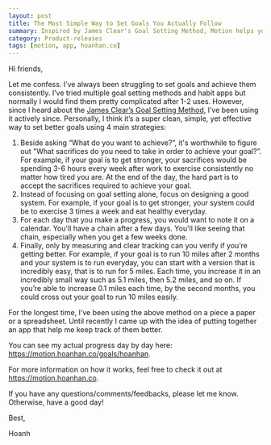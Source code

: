 ```yaml
---
layout: post
title: The Most Simple Way to Set Goals You Actually Follow
summary: Inspired by James Clear's Goal Setting Method, Motion helps you set better goals using 4 main strategies.
category: Product-releases
tags: [motion, app, hoanhan.co]
---
```


Hi friends,

Let me confess. I’ve always been struggling to set goals and achieve them consistently.
I’ve tried multiple goal setting methods and habit apps but normally I would find them
pretty complicated after 1-2 uses. However, since I heard about the [James Clear’s Goal
Setting Method](https://jamesclear.com/goal-setting), I’ve been using it actively since.
Personally, I think it’s a super clean, simple, yet effective way to set better goals using 
4 main strategies:
1. Beside asking “What do you want to achieve?”, it's worthwhile to figure out "What sacrifices
do you need to take in order to achieve your goal?”. For example, if your goal is to get stronger, 
your sacrifices would be spending 3-6 hours every week after work to exercise consistently 
no matter how tired you are. At the end of the day, the hard part is to accept the sacrifices required to achieve your goal.
2. Instead of focusing on goal setting alone, focus on designing a good system. For example,
if your goal is to get stronger, your system could be to exercise 3 times a week and eat healthy everyday.
3. For each day that you make a progress, you would want to note it on a calendar. You'll have 
a chain after a few days. You'll like seeing that chain, especially when you get a few weeks done.
4. Finally, only by measuring and clear tracking can you verify if you’re getting better. 
For example, if your goal is to run 10 miles after 2 months and your system is to run everyday,
you can start with a version that is incredibly easy, that is to run for 5 miles. Each time, you
increase it in an incredibly small way such as 5.1 miles, then 5.2 miles, and so on. If you’re
able to increase 0.1 miles each time, by the second months, you could cross out your goal to run 10 miles easily.

For the longest time, I’ve been using the above method on a piece a paper or a spreadsheet. 
Until recently I came up with the idea of putting together an app that help me keep track of them better.

You can see my actual progress day by day here: <https://motion.hoanhan.co/goals/hoanhan>.

For more information on how it works, feel free to check it out at <https://motion.hoanhan.co>.

If you have any questions/comments/feedbacks, please let me know. Otherwise, have a good day!

Best,

Hoanh
